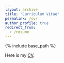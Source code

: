 ```yaml
---
layout: archive
title: "Curriculum Vitae"
permalink: /cv/
author_profile: true
redirect_from:
  - /resume
---
```


{% include base_path %}

Here is my [CV](https://github.com/wenshuo128/wenshuo128.github.io/blob/master/files/Shuo_Wen_EDIC_resume.pdf).
